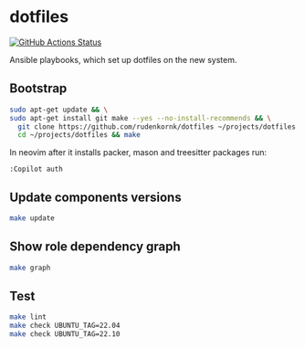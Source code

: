 # dotfiles

[![GitHub Actions Status](https://github.com/rudenkornk/dotfiles/actions/workflows/workflow.yml/badge.svg)](https://github.com/rudenkornk/dotfiles/actions)

Ansible playbooks, which set up dotfiles on the new system.

## Bootstrap

```bash
sudo apt-get update && \
sudo apt-get install git make --yes --no-install-recommends && \
  git clone https://github.com/rudenkornk/dotfiles ~/projects/dotfiles && \
  cd ~/projects/dotfiles && make
```

In neovim after it installs packer, mason and treesitter packages run:

```vim
:Copilot auth
```

## Update components versions

```bash
make update
```

## Show role dependency graph

```bash
make graph
```

## Test

```bash
make lint
make check UBUNTU_TAG=22.04
make check UBUNTU_TAG=22.10
```
